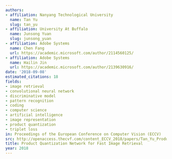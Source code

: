 ```yaml
---
authors:
- affiliation: Nanyang Technological University
  name: Tan Yu
  slug: tan_yu
- affiliation: University At Buffalo
  name: Junsong Yuan
  slug: junsong_yuan
- affiliation: Adobe Systems
  name: Chen Fang
  url: https://academic.microsoft.com/author/2114560125/
- affiliation: Adobe Systems
  name: Hailin Jin
  url: https://academic.microsoft.com/author/2139630916/
date: '2018-09-08'
estimated_citations: 18
fields:
- image retrieval
- convolutional neural network
- discriminative model
- pattern recognition
- coding
- computer science
- artificial intelligence
- image representation
- product quantization
- triplet loss
in: Proceedings of the European Conference on Computer Vision (ECCV)
src: http://openaccess.thecvf.com/content_ECCV_2018/papers/Tan_Yu_Product_Quantization_Network_ECCV_2018_paper.pdf
title: Product Quantization Network for Fast Image Retrieval
year: 2018
---
```

